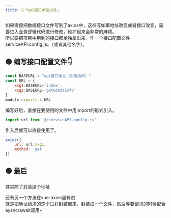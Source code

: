 ```yaml
---
title: 📄『api接口单独文件』
---
```


如果直接把数据接口文件写到了axios中，这样写如果地址改变或者接口改变，需要进入业务逻辑代码进行修改，维护起来会非常的麻烦。  
所以要把项目中用到的接口都单独拿出来，作一个接口配置文件serviceAPI.config.js。（或者其他名字）。

## 🟢 编写接口配置文件👇
```js
const BASEURL = "api接口地址（后端给的）"
const URL = {
    xxg1:BASEURL+'index',
    xxg2:BASEURL+'getGoodsInfo'
}
module.exports = URL
```

编写好后，直接在要使用的文件中用import的形式引入。
```js
import url from '@/serviceAPI.config.js'
```
引入后就可以直接使用了。
```js
axios({
    url: url.xxg1,
    method: 'get',
})
```

## 🟢 最后

其实除了封装这个地址  

还有另一个方法在vue-axios里有说   
就是把地址请求的这个过程封装起来，封装成一个文件，然后等要请求的时候配合aysnc/await调用~